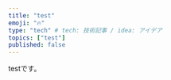 ```yaml
---
title: "test"
emoji: "🔥"
type: "tech" # tech: 技術記事 / idea: アイデア
topics: ["test"]
published: false
---
```


testです。